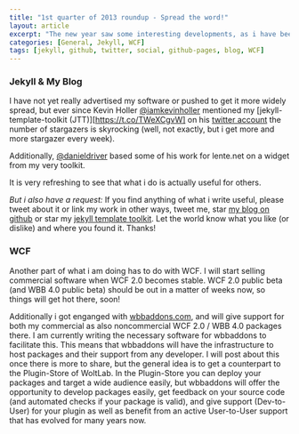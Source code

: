 ```yaml
---
title: "1st quarter of 2013 roundup - Spread the word!"
layout: article
excerpt: "The new year saw some interesting developments, as i have been mentioned with my software several times throughout the web."
categories: [General, Jekyll, WCF]
tags: [jekyll, github, twitter, social, github-pages, blog, WCF]
---
```

### Jekyll & My Blog
I have not  yet really advertised my software or pushed to get it more widely spread, but ever since Kevin Holler [@iamkevinholler](https://twitter.com/iamkevinholler) mentioned my [jekyll-template-toolkit (JTT)][https://t.co/TWeXCgvW] on his [twitter account](https://twitter.com/iamkevinholler) the number of stargazers is skyrocking (well, not exactly, but i get more and more stargazer every week).

Additionally, [@danieldriver](https://github.com/danieldriver/) based some of his work for lente.net on a widget from my very toolkit.

It is very refreshing to see that what i do is actually useful for others. 

*But i also have a request:* If you find anything of what i write useful, please tweet about it or link my work in other ways, tweet me, star [my blog on github](https://github.com/NetzwergX/netzwergx.github.com) or star my [jekyll template toolkit](https://github.com/NetzwergX/jekyll-template-toolkit/). Let the world know what you like (or dislike) and where you found it. Thanks!

### WCF

Another part of what i am doing has to do with WCF. I will start selling commercial software when WCF 2.0 becomes stable. WCF 2.0 public beta (and WBB 4.0 public beta) should be out in a matter of weeks now, so things will get hot there, soon!

Additionally i got enganged with [wbbaddons.com](http://wbbaddons.com), and will give support for both my commercial as also noncommercial WCF 2.0 / WBB 4.0 packages there. I am currently writing the necessary software for wbbaddons to facilitate this. This means that wbbaddons will have the infrastructure to host packages and their support from any developer. I will post about this once there is more to share, but the general idea is to get a counterpart to the Plugin-Store of WoltLab. In the Plugin-Store you can deploy your packages and target a wide audience easily, but wbbaddons will offer the opportunity to develop packages easily, get feedback on your source code (and automated checks if your package is valid), and give support (Dev-to-User) for your plugin as well as benefit from an active User-to-User support that has evolved for many years now.
